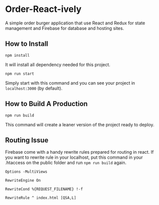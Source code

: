 # Order-React-ively
A simple order burger application that use React and Redux for state management and Firebase for database and hosting sites.

## How to Install
` npm install `

It will install all dependency needed for this project.

` npm run start `

Simply start with this command and you can see your project in `localhost:3000` (by default).

## How to Build A Production
` npm run build `

This command will create a leaner version of the project ready to deploy.

## Routing Issue
Firebase come with a handy rewrite rules prepared for routing in react. If you want to rewrite rule in your localhost, put this command in your .htaccess on the public folder and run ` npm run build ` again.

` Options -MultiViews `

` RewriteEngine On `

` RewriteCond %{REQUEST_FILENAME} !-f `

` RewriteRule ^ index.html [QSA,L] `

